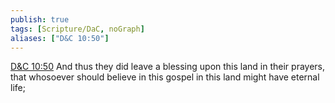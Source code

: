 ```yaml
---
publish: true
tags: [Scripture/DaC, noGraph]
aliases: ["D&C 10:50"]
---
```

[D&C 10:50](https://churchofjesuschrist.org/study/scriptures/dc-testament/dc/10?lang=eng&id=p50#p50) And thus they did leave a blessing upon this land in their prayers, that whosoever should believe in this gospel in this land might have eternal life;
